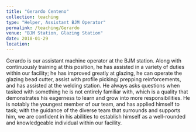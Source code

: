 ```yaml
---
title: "Gerardo Centeno"
collection: teaching
type: "Helper, Assistant BJM Operator"
permalink: /teaching/Gerardo
venue: "BJM Station, Glazing Station"
date: 2018-01-29
location:
---
```

Gerardo is our assistant machine operator at the BJM station. Along with continuously training at this position, he has assisted in a variety of duties within our facility; he has improved greatly at glazing, he can operate the glazing bead cutter, assist with profile picking/ prepping reinforcements, and has assisted at the welding station. He always asks questions when tasked with something he is not entirely familiar with, which is a quality that demonstrates his eagerness to learn and grow into more responsibilities. He is notably the youngest member of our team, and has applied himself to task; with the guidance of the diverse team that surrounds and supports him, we are confident in his abilities to establish himself as a well-rounded and knowledgeable individual within our facility.    
